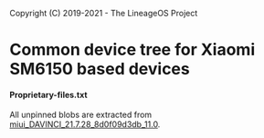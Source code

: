 Copyright (C) 2019-2021 - The LineageOS Project

Common device tree for Xiaomi SM6150 based devices
==============

#### Proprietary-files.txt
All unpinned blobs are extracted from [miui_DAVINCI_21.7.28_8d0f09d3db_11.0](https://bigota.d.miui.com/21.7.28/miui_DAVINCI_21.7.28_8d0f09d3db_11.0.zip).
